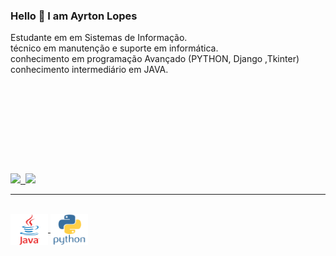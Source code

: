 ### Hello 👋 I am Ayrton Lopes

Estudante em em Sistemas de Informação. 
<br>
técnico em manutenção e suporte em informática.
<br>
conhecimento em programação Avançado (PYTHON, Django ,Tkinter)
<br>
conhecimento intermediário em JAVA.
<div>
  <a href="https://github.com/Ayrton54">
  <img height="160em" src="https://github-readme-stats.vercel.app/api?username=Ayrton54&amp;show_icons=true&amp;theme=tokyonight&amp;include_all_commits=true&amp;count_private=true" style="max-width: 100%;">
 
  <img height="160em" data-canonical-src="https://github-readme-stats.vercel.app/api/top-langs/?username=Ayrton54&amp;layout=compact&amp;langs_count=7&amp;theme=tokyonight" style="max-width: 100%;">
    <img height="160em" src="https://camo.githubusercontent.com/099738bcc62ed7c40553329658d809fe7869e209189d5d7709285b0710773b20/68747470733a2f2f6769746875622d726561646d652d73746174732e76657263656c2e6170702f6170692f746f702d6c616e67732f3f757365726e616d653d5765736c6579556c6973736573266c61796f75743d636f6d70616374266c616e67735f636f756e743d37267468656d653d746f6b796f6e69676874" data-canonical-src="https://github-readme-stats.vercel.app/api/top-langs/?username=Ayrton54&amp;layout=compact&amp;langs_count=7&amp;theme=tokyonight" style="max-width: 100%;">
</div>
  
__________________________________________________

<div style="display: inline_block"><br>
  <img align="center" alt="Wes-Java" height="50" width="60" src="https://github.com/devicons/devicon/blob/master/icons/java/java-original-wordmark.svg">
  <img align="center" alt="Wes-Python" height="50" width="60" src="https://github.com/devicons/devicon/blob/master/icons/python/python-original-wordmark.svg">
  
  
</div>



<!--
**Ayrton54/Ayrton54** is a ✨ _special_ ✨ repository because its `README.md` (this file) appears on your GitHub profile.


  


